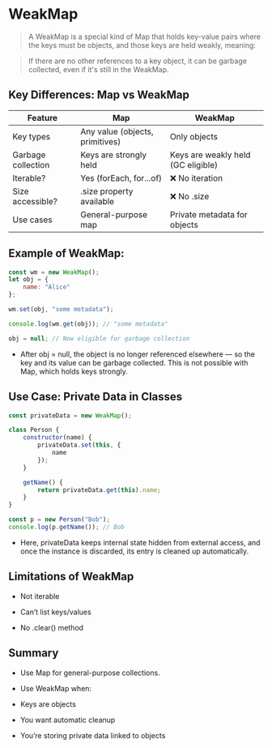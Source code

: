 # WeakMap

> A WeakMap is a special kind of Map that holds key-value pairs where the keys must be objects, and those keys are held weakly, meaning:

> If there are no other references to a key object, it can be garbage collected, even if it's still in the WeakMap.

## Key Differences: Map vs WeakMap

|Feature|	Map	|WeakMap|
|---|---|---|
|Key types|	Any value (objects, primitives)|	Only objects|
|Garbage collection|	Keys are strongly held	|Keys are weakly held (GC eligible)|
|Iterable?|	Yes (forEach, for...of)	|❌ No iteration|
|Size accessible?|	.size property available	|❌ No .size|
|Use cases|	General-purpose map	|Private metadata for objects|

## Example of WeakMap:

```js
const wm = new WeakMap();
let obj = {
    name: "Alice"
};

wm.set(obj, "some metadata");

console.log(wm.get(obj)); // "some metadata"

obj = null; // Now eligible for garbage collection
```

* After obj = null, the object is no longer referenced elsewhere — so the key and its value can be garbage collected. This is not possible with Map, which holds keys strongly.

## Use Case: Private Data in Classes

```js
const privateData = new WeakMap();

class Person {
    constructor(name) {
        privateData.set(this, {
            name
        });
    }

    getName() {
        return privateData.get(this).name;
    }
}

const p = new Person("Bob");
console.log(p.getName()); // Bob
```

* Here, privateData keeps internal state hidden from external access, and once the instance is discarded, its entry is cleaned up automatically.

## Limitations of WeakMap

* Not iterable

* Can’t list keys/values

* No .clear() method

## Summary

* Use Map for general-purpose collections.

* Use WeakMap when:

* Keys are objects

* You want automatic cleanup

* You’re storing private data linked to objects
